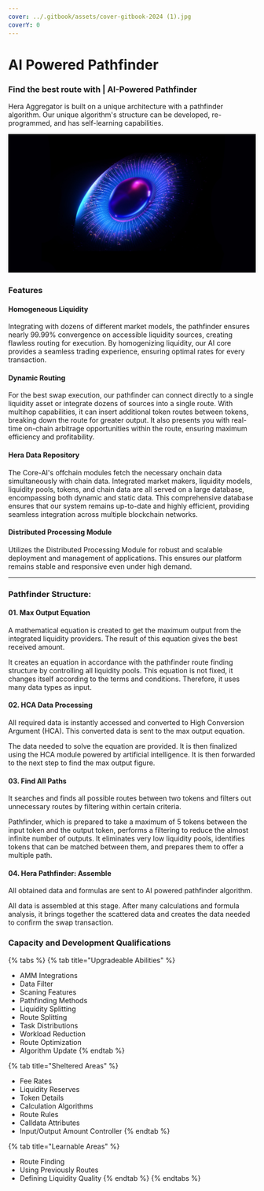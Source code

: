 ```yaml
---
cover: ../.gitbook/assets/cover-gitbook-2024 (1).jpg
coverY: 0
---
```


# AI Powered Pathfinder

### Find the best route with | AI-Powered Pathfinder

Hera Aggregator is built on a unique architecture with a pathfinder algorithm. Our unique algorithm's structure can be developed, re-programmed, and has self-learning capabilities.

![](../.gitbook/assets/slide-2.jpg)

### **Features**

#### Homogeneous Liquidity

Integrating with dozens of different market models, the pathfinder ensures nearly 99.99% convergence on accessible liquidity sources, creating flawless routing for execution. By homogenizing liquidity, our AI core provides a seamless trading experience, ensuring optimal rates for every transaction.

#### Dynamic Routing

For the best swap execution, our pathfinder can connect directly to a single liquidity asset or integrate dozens of sources into a single route. With multihop capabilities, it can insert additional token routes between tokens, breaking down the route for greater output. It also presents you with real-time on-chain arbitrage opportunities within the route, ensuring maximum efficiency and profitability.

#### Hera Data Repository

The Core-AI's offchain modules fetch the necessary onchain data simultaneously with chain data. Integrated market makers, liquidity models, liquidity pools, tokens, and chain data are all served on a large database, encompassing both dynamic and static data. This comprehensive database ensures that our system remains up-to-date and highly efficient, providing seamless integration across multiple blockchain networks.

#### Distributed Processing Module

Utilizes the Distributed Processing Module for robust and scalable deployment and management of applications. This ensures our platform remains stable and responsive even under high demand.

***

### **Pathfinder Structure:**&#x20;

#### 01. Max Output Equation

A mathematical equation is created to get the maximum output from the integrated liquidity providers. The result of this equation gives the best received amount.

It creates an equation in accordance with the pathfinder route finding structure by controlling all liquidity pools. This equation is not fixed, it changes itself according to the terms and conditions. Therefore, it uses many data types as input.

#### 02. HCA Data Processing

All required data is instantly accessed and converted to High Conversion Argument (HCA). This converted data is sent to the max output equation.

The data needed to solve the equation are provided. It is then finalized using the HCA module powered by artificial intelligence. It is then forwarded to the next step to find the max output figure.

#### 03. Find All Paths

It searches and finds all possible routes between two tokens and filters out unnecessary routes by filtering within certain criteria.

Pathfinder, which is prepared to take a maximum of 5 tokens between the input token and the output token, performs a filtering to reduce the almost infinite number of outputs. It eliminates very low liquidity pools, identifies tokens that can be matched between them, and prepares them to offer a multiple path.

#### 04. Hera Pathfinder: Assemble&#x20;

All obtained data and formulas are sent to AI powered pathfinder algorithm.

All data is assembled at this stage. After many calculations and formula analysis, it brings together the scattered data and creates the data needed to confirm the swap transaction.



### Capacity and Development Qualifications

{% tabs %}
{% tab title="Upgradeable Abilities" %}
* AMM Integrations
* Data Filter
* Scaning Features
* Pathfinding Methods
* Liquidity Splitting
* Route Splitting
* Task Distributions
* Workload Reduction
* Route Optimization
* Algorithm Update
{% endtab %}

{% tab title="Sheltered Areas" %}
* Fee Rates
* Liquidity Reserves
* Token Details
* Calculation Algorithms
* Route Rules
* Calldata Attributes
* Input/Output Amount Controller
{% endtab %}

{% tab title="Learnable Areas" %}
* Route Finding
* Using Previously Routes
* Defining Liquidity Quality
{% endtab %}
{% endtabs %}
